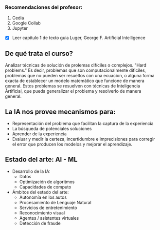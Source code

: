 ### Recomendaciones del profesor:
1. Cedia
2. Google Collab
3. Jupyter
- [x] Leer capitulo 1 de texto guia Luger, George F. Artificial Intelligence

## De qué trata el curso?

Analizar técnicas de solución de prolemas difíciles o complejos. "Hard problems."
Es decir, problemas que son computacionalmente dificiles, problemas que no pueden ser resueltos con una ecuacion, o alguna forma exacta de establecer un modelo matemático que funcione de manera general. 
Estos problemas se resuelven con técnicas de Inteligencia Artificial, que pueda generalizar el problema y resolverlo de manera general.

## La IA nos provee mecanismos para:
- Representación del problema que facilitan la captura de la experiencia
- La búsqueda de potenciales soluciones
- Aprender de la experiencia
- Evaluar y medir la certeza, incertidumbre e imprecisiones para corregir el error que producen los modelos y mejorar el aprendizaje.
## Estado del arte: AI - ML

- Desarrollo de la IA:
	- Datos
	- Optimización de algoritmos
	- Capacidades de computo
- Ámbitos del estado del arte:
	- Autonomía en los autos
	- Procesamiento de Lenguaje Natural
	- Servicios de entretenimiento
	- Reconocimiento visual
	- Agentes / asistentes virtuales
	- Detección de fraude